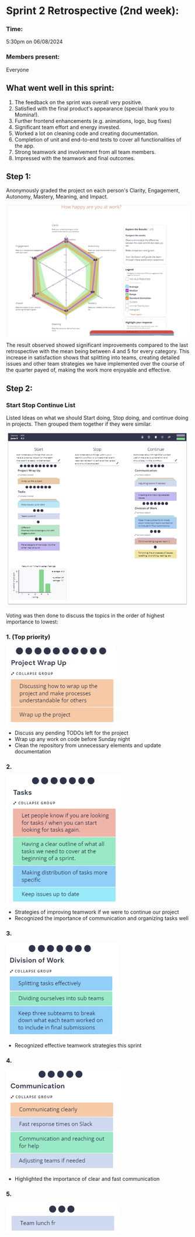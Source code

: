 # Sprint 2 Retrospective (2nd week):

### Time: 
5:30pm on 06/08/2024
### Members present: 
Everyone

## What went well in this sprint:
1. The feedback on the sprint was overall very positive.
2. Satisfied with the final product's appearance (special thank you to Momina!).
3. Further frontend enhancements (e.g. animations, logo, bug fixes)
4. Significant team effort and energy invested.
5. Worked a lot on cleaning code and creating documentation.
6. Completion of unit and end-to-end tests to cover all functionalities of the app.
7. Strong teamwork and involvement from all team members.
8. Impressed with the teamwork and final outcomes.
    
## Step 1:
Anonymously graded the project on each person's Clarity, Engagement, Autonomy, Mastery, Meaning, and Impact.

![image1](./screenshots/retrospective3/Picture1.png)

The result observed showed significant improvements compared to the last retrospective with the mean being between 4 and 5 for every category. This increase in satisfaction shows that splitting into teams, creating detailed issues and other team strategies we have implemented over the course of the quarter payed of, making the work more enjoyable and effective.

## Step 2:
### Start Stop Continue List

Listed Ideas on what we should Start doing, Stop doing, and continue doing in projects. Then grouped them together if they were similar.

![image1](./screenshots/retrospective3/Picture2.png)

Voting was then done to discuss the topics in the order of highest importance to lowest:

### 1. (Top priority)
![image1](./screenshots/retrospective3/Picture3.png)
-   Discuss any pending TODOs left for the project
-   Wrap up any work on code before Sunday night
-   Clean the repository from unnecessary elements and update documentation

### 2.
![image1](./screenshots/retrospective3/Picture4.png)
-	Strategies of improving teamwork if we were to continue our project
-	Recognized the importance of communication and organizing tasks well 

### 3. 
![image1](./screenshots/retrospective3/Picture5.png)
-	Recognized effective teamwork strategies this sprint 

### 4.
![image1](./screenshots/retrospective3/Picture6.png)
-	Highlighted the importance of clear and fast communication

### 5.
![image1](./screenshots/retrospective3/Picture7.png)
